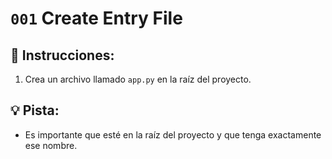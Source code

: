# `001` Create Entry File

## 📝 Instrucciones:

1. Crea un archivo llamado `app.py` en la raíz del proyecto.

## 💡 Pista:

+ Es importante que esté en la raíz del proyecto y que tenga exactamente ese nombre.
